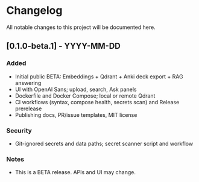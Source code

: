 # Changelog

All notable changes to this project will be documented here.

## [0.1.0-beta.1] - YYYY-MM-DD
### Added
- Initial public BETA: Embeddings + Qdrant + Anki deck export + RAG answering
- UI with OpenAI Sans; upload, search, Ask panels
- Dockerfile and Docker Compose; local or remote Qdrant
- CI workflows (syntax, compose health, secrets scan) and Release prerelease
- Publishing docs, PR/issue templates, MIT license

### Security
- Git-ignored secrets and data paths; secret scanner script and workflow

### Notes
- This is a BETA release. APIs and UI may change.

